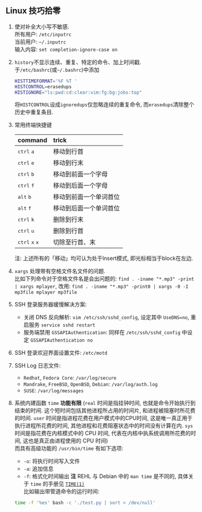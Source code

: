 ## Linux 技巧拾零

1. 使对补全大小写不敏感.  
   所有用户: `/etc/inputrc`  
   当前用户: `~/.inputrc`  
   输入内容: `set completion-ignore-case on`
1. `history`不显示连续、重复、特定的命令、加上时间戳.  
   于`/etc/bashrc`(或`~/.bashrc`)中添加
   ```bash
   HISTTIMEFORMAT='%F %T '
   HISTCONTROL=erasedups
   HISTIGNORE="ls:pwd:cd:clear:vim:fg:bg:jobs:top"
   ```
   将`HISTCONTROL`设成`ignoredups`仅忽略连续的重复命令,
   而`erasedups`清除整个历史中重复条目.
1. 常用终端快捷键

   | command                                   | trick                  |
   | :---                                      | :---                   |
   | <kbd>ctrl</kbd> <kbd>a</kbd>              | 移动到行首             |
   | <kbd>ctrl</kbd> <kbd>e</kbd>              | 移动到行末             |
   | <kbd>ctrl</kbd> <kbd>b</kbd>              | 移动到前面一个字母     |
   | <kbd>ctrl</kbd> <kbd>f</kbd>              | 移动到后面一个字母     |
   | <kbd>alt</kbd>  <kbd>b</kbd>              | 移动到前面一个单词首位 |
   | <kbd>alt</kbd>  <kbd>f</kbd>              | 移动到后面一个单词首位 |
   | <kbd>ctrl</kbd> <kbd>k</kbd>              | 删除到行末             |
   | <kbd>ctrl</kbd> <kbd>u</kbd>              | 删除到行首             |
   | <kbd>ctrl</kbd> <kbd>x</kbd> <kbd>x</kbd> | 切除至行首、末         |

   注: 上述所有的「移动」均可认为处于Insert模式, 即光标相当于block在左边.
1. `xargs` 处理带有空格文件名文件的问题.  
   比如下列命令对于空格文件名是会出问题的:
   `find . -iname "*.mp3" -print | xargs mplayer`,
   改用: `find . -iname "*.mp3" -print0 | xargs -0 -I mp3file mplayer mp3file`
1. SSH 登录服务器缓慢解决方案:
   - 关闭 DNS 反向解析: `vim /etc/ssh/sshd_config`,
     设定其中 `UseDNS=no`, 重启服务 `service sshd restart`
   - 服务端禁用 `GSSAPIAuthentication`: 同样在 `/etc/ssh/sshd_config`
     中设定  `GSSAPIAuthentication no`
1. SSH 登录欢迎界面设置文件: `/etc/motd`
1. SSH Log 日志文件:
   - `Redhat`, `Fedora Core`: `/var/log/secure`
   - `Mandrake`, `FreeBSD`, `OpenBSD`, `Debian`: `/var/log/auth.log`
   - `SUSE`: `/var/log/messages`
1. 系统内建函数 `time` **功能有限** (`real` 时间是指挂钟时间,
   也就是命令开始执行到结束的时间. 这个短时间包括其他进程所占用的时间片,
   和进程被阻塞时所花费的时间. `user` 时间是指进程花费在用户模式中的CPU时间,
   这是唯一真正用于执行进程所花费的时间, 其他进程和花费阻塞状态中的时间没有计算在内.
   `sys` 时间是指花费在内核模式中的 CPU 时间, 代表在内核中执系统调用所花费的时间,
   这也是真正由进程使用的 CPU 时间)  
   而具有高级功能的 `/usr/bin/time` 有如下选项:
   - `-o`: 将执行时间写入文件
   - `-a`: 追加信息
   - `-f`: 格式化时间输出
   **注** REHL 与 Debian 中的 `man time` 是不同的, 具体关于 `time` 的手册见
   [`TIME(1)`](src/man/TIME(1))  
   比如输出带管道命令的运行时间:
   ```bash
   time -f '%es' bash -c './test.py | sort > /dev/null'
   ```
